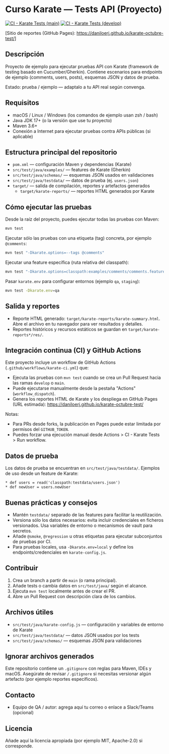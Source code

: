 # Curso Karate — Tests API (Proyecto)

[![CI - Karate Tests (main)](https://github.com/daniloerj/karate-octubre-test/actions/workflows/karate-ci.yml/badge.svg?branch=main)](https://github.com/daniloerj/karate-octubre-test/actions/workflows/karate-ci.yml)
[![CI - Karate Tests (develop)](https://github.com/daniloerj/karate-octubre-test/actions/workflows/karate-ci.yml/badge.svg?branch=develop)](https://github.com/daniloerj/karate-octubre-test/actions/workflows/karate-ci.yml)

[Sitio de reportes (GitHub Pages): https://daniloerj.github.io/karate-octubre-test/]

Descripción
-----------
Proyecto de ejemplo para ejecutar pruebas API con Karate (framework de testing basado en Cucumber/Gherkin). Contiene escenarios para endpoints de ejemplo (comments, users, posts), esquemas JSON y datos de prueba.

Estado: prueba / ejemplo — adaptalo a tu API real según convenga.

Requisitos
----------
- macOS / Linux / Windows (los comandos de ejemplo usan zsh / bash)
- Java JDK 17+ (o la versión que use tu proyecto)
- Maven 3.6+
- Conexión a Internet para ejecutar pruebas contra APIs públicas (si aplicable)

Estructura principal del repositorio
-----------------------------------
- `pom.xml` — configuración Maven y dependencias (Karate)
- `src/test/java/examples/` — features de Karate (Gherkin)
- `src/test/java/schemas/` — esquemas JSON usados en validaciones
- `src/test/java/testdata/` — datos de prueba (ej. `users.json`)
- `target/` — salida de compilación, reportes y artefactos generados
  - `target/karate-reports/` — reportes HTML generados por Karate

Cómo ejecutar las pruebas
-------------------------
Desde la raíz del proyecto, puedes ejecutar todas las pruebas con Maven:

```bash
mvn test
```

Ejecutar sólo las pruebas con una etiqueta (tag) concreta, por ejemplo `@comments`:

```bash
mvn test "-Dkarate.options=--tags @comments"
```

Ejecutar una feature específica (ruta relativa del classpath):

```bash
mvn test "-Dkarate.options=classpath:examples/comments/comments.feature"
```

Pasar `karate.env` para configurar entornos (ejemplo `qa`, `staging`):

```bash
mvn test -Dkarate.env=qa
```

Salida y reportes
-----------------
- Reporte HTML generado: `target/karate-reports/karate-summary.html`.
  Abre el archivo en tu navegador para ver resultados y detalles.
- Reportes históricos y recursos estáticos se guardan en `target/karate-reports*/res/`.

Integración continua (CI) y GitHub Actions
-----------------------------------------
Este proyecto incluye un workflow de GitHub Actions (`.github/workflows/karate-ci.yml`) que:

- Ejecuta las pruebas con `mvn test` cuando se crea un Pull Request hacia las ramas `develop` o `main`.
- Puede ejecutarse manualmente desde la pestaña "Actions" (`workflow_dispatch`).
- Genera los reportes HTML de Karate y los despliega en GitHub Pages (URL estimada):
  https://daniloerj.github.io/karate-octubre-test/

Notas:
- Para PRs desde forks, la publicación en Pages puede estar limitada por permisos del `GITHUB_TOKEN`.
- Puedes forzar una ejecución manual desde Actions > CI - Karate Tests > Run workflow.


Datos de prueba
---------------
Los datos de prueba se encuentran en `src/test/java/testdata/`.
Ejemplos de uso desde un feature de Karate:

```karate
* def users = read('classpath:testdata/users.json')
* def newUser = users.newUser
```

Buenas prácticas y consejos
---------------------------
- Mantén `testdata/` separado de las features para facilitar la reutilización.
- Versiona sólo los datos necesarios: evita incluir credenciales en ficheros versionados. Usa variables de entorno o mecanismos de vault para secretos.
- Añade `@smoke`, `@regression` u otras etiquetas para ejecutar subconjuntos de pruebas por CI.
- Para pruebas locales, usa `-Dkarate.env=local` y define los endpoints/credenciales en `karate-config.js`.

Contribuir
----------
1. Crea un branch a partir de `main` (o rama principal).
2. Añade tests o cambia datos en `src/test/java/` según el alcance.
3. Ejecuta `mvn test` localmente antes de crear el PR.
4. Abre un Pull Request con descripción clara de los cambios.

Archivos útiles
---------------
- `src/test/java/karate-config.js` — configuración y variables de entorno de Karate
- `src/test/java/testdata/` — datos JSON usados por los tests
- `src/test/java/schemas/` — esquemas JSON para validaciones

Ignorar archivos generados
-------------------------
Este repositorio contiene un `.gitignore` con reglas para Maven, IDEs y macOS. Asegúrate de revisar `/.gitignore` si necesitas versionar algún artefacto (por ejemplo reportes específicos).

Contacto
--------
- Equipo de QA / autor: agrega aquí tu correo o enlace a Slack/Teams (opcional)

Licencia
--------
Añade aquí la licencia apropiada (por ejemplo MIT, Apache-2.0) si corresponde.
